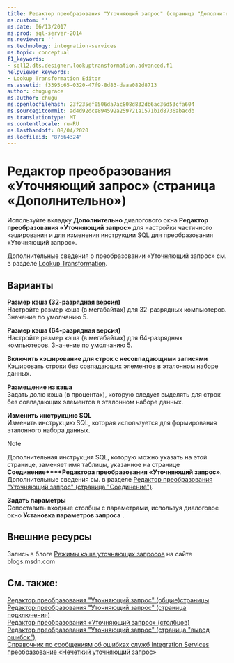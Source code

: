 ```yaml
---
title: Редактор преобразования "Уточняющий запрос" (страница "Дополнительно") | Документация Майкрософт
ms.custom: ''
ms.date: 06/13/2017
ms.prod: sql-server-2014
ms.reviewer: ''
ms.technology: integration-services
ms.topic: conceptual
f1_keywords:
- sql12.dts.designer.lookuptransformation.advanced.f1
helpviewer_keywords:
- Lookup Transformation Editor
ms.assetid: f3395c65-0320-47f9-8d83-daaa082d8713
author: chugugrace
ms.author: chugu
ms.openlocfilehash: 23f235ef0506da7ac808d832db6ac36d53cfa604
ms.sourcegitcommit: ad4d92dce894592a259721a1571b1d8736abacdb
ms.translationtype: MT
ms.contentlocale: ru-RU
ms.lasthandoff: 08/04/2020
ms.locfileid: "87664324"
---
```

# <a name="lookup-transformation-editor-advanced-page"></a>Редактор преобразования «Уточняющий запрос» (страница «Дополнительно»)
  Используйте вкладку **Дополнительно** диалогового окна **Редактор преобразования «Уточняющий запрос»** для настройки частичного кэширования и для изменения инструкции SQL для преобразования «Уточняющий запрос».  
  
 Дополнительные сведения о преобразовании «Уточняющий запрос» см. в разделе [Lookup Transformation](data-flow/transformations/lookup-transformation.md).  
  
## <a name="options"></a>Варианты  
 **Размер кэша (32-разрядная версия)**  
 Настройте размер кэша (в мегабайтах) для 32-разрядных компьютеров. Значение по умолчанию 5.  
  
 **Размер кэша (64-разрядная версия)**  
 Настройте размер кэша (в мегабайтах) для 64-разрядных компьютеров. Значение по умолчанию 5.  
  
 **Включить кэширование для строк с несовпадающими записями**  
 Кэшировать строки без совпадающих элементов в эталонном наборе данных.  
  
 **Размещение из кэша**  
 Задать долю кэша (в процентах), которую следует выделять для строк без совпадающих элементов в эталонном наборе данных.  
  
 **Изменить инструкцию SQL**  
 Изменить инструкцию SQL, которая используется для формирования эталонного набора данных.  
  
> [!NOTE]  
>  Дополнительная инструкция SQL, которую можно указать на этой странице, заменяет имя таблицы, указанное на странице **Соединение****Редактора преобразования «Уточняющий запрос»**. Дополнительные сведения см. в разделе [Редактор преобразования "Уточняющий запрос" (страница "Соединение")](../../2014/integration-services/lookup-transformation-editor-connection-page.md).  
  
 **Задать параметры**  
 Сопоставить входные столбцы с параметрами, используя диалоговое окно **Установка параметров запроса** .  
  
## <a name="external-resources"></a>Внешние ресурсы  
 Запись в блоге [Режимы кэша уточняющих запросов](https://go.microsoft.com/fwlink/?LinkId=219518) на сайте blogs.msdn.com  
  
## <a name="see-also"></a>См. также:  
 [Редактор преобразования "Уточняющий запрос" &#40;общие&#41;страницы](general-page-of-integration-services-designers-options.md)   
 [Редактор преобразования "Уточняющий запрос" &#40;страница подключения&#41;](../../2014/integration-services/lookup-transformation-editor-connection-page.md)   
 [Редактор преобразования «Уточняющий запрос» &#40;столбцов&#41;](../../2014/integration-services/lookup-transformation-editor-columns-page.md)   
 [Редактор преобразования "Уточняющий запрос" &#40;страница "вывод ошибок"&#41;](../../2014/integration-services/lookup-transformation-editor-error-output-page.md)   
 [Справочник по сообщениям об ошибках служб Integration Services](../../2014/integration-services/integration-services-error-and-message-reference.md)   
 [преобразование «Нечеткий уточняющий запрос»](data-flow/transformations/fuzzy-lookup-transformation.md)  
  
  
